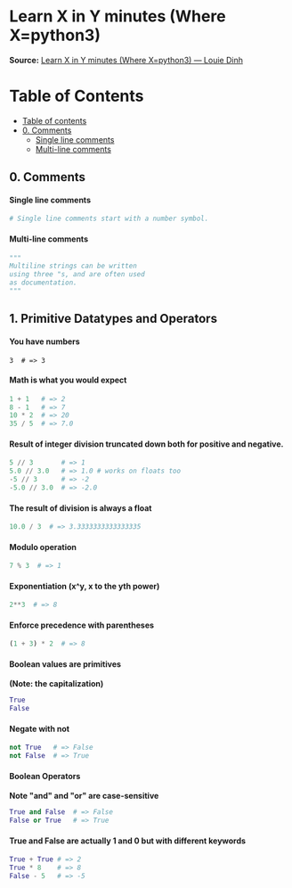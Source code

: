 # Learn X in Y minutes (Where X=python3)
**Source:** [Learn X in Y minutes (Where X=python3) — Louie Dinh](https://learnxinyminutes.com/docs/python3/)


Table of Contents
=================
<!--ts-->
 * [Table of contents](#table-of-contents)
 * [0. Comments](#0-comments)
    * [Single line comments](#single-line-comments)
    * [Multi-line comments](#multi-line-comments)
<!--te-->

## 0. Comments
#### Single line comments
```python
# Single line comments start with a number symbol.
```
#### Multi-line comments
```python
""" 
Multiline strings can be written
using three "s, and are often used
as documentation.
"""
```
## 1. Primitive Datatypes and Operators
#### You have numbers
```
3  # => 3
```
#### Math is what you would expect
```python
1 + 1   # => 2
8 - 1   # => 7
10 * 2  # => 20
35 / 5  # => 7.0
```
#### Result of integer division truncated down both for positive and negative.
```python
5 // 3       # => 1
5.0 // 3.0   # => 1.0 # works on floats too
-5 // 3      # => -2
-5.0 // 3.0  # => -2.0
```
#### The result of division is always a float
```python
10.0 / 3  # => 3.3333333333333335
```
#### Modulo operation
```python
7 % 3  # => 1
```
#### Exponentiation (x^y, x to the yth power)
```python
2**3  # => 8
```
#### Enforce precedence with parentheses
```python
(1 + 3) * 2  # => 8
```
#### Boolean values are primitives 
**(Note: the capitalization)**
```python
True
False
```
#### Negate with not
```python
not True   # => False
not False  # => True
```
#### Boolean Operators
**Note "and" and "or" are case-sensitive**
```python
True and False  # => False
False or True   # => True
```
#### True and False are actually 1 and 0 but with different keywords
```python
True + True # => 2
True * 8    # => 8
False - 5   # => -5
```
